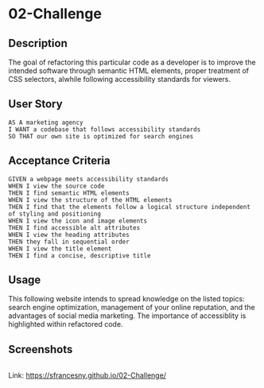 # 02-Challenge
<!-- On-the-job ticket or feature request Challenges -->

## Description 
The goal of refactoring this particular code as a developer is to improve the intended software through semantic HTML elements, proper treatment of CSS selectors, alwhile following accessibility standards for viewers.

## User Story

```
AS A marketing agency
I WANT a codebase that follows accessibility standards
SO THAT our own site is optimized for search engines
```

## Acceptance Criteria

```
GIVEN a webpage meets accessibility standards
WHEN I view the source code
THEN I find semantic HTML elements
WHEN I view the structure of the HTML elements
THEN I find that the elements follow a logical structure independent of styling and positioning
WHEN I view the icon and image elements
THEN I find accessible alt attributes
WHEN I view the heading attributes
THEN they fall in sequential order
WHEN I view the title element
THEN I find a concise, descriptive title
```
## Usage 
This following website intends to spread knowledge on the listed topics: search engine optimization, management of your online reputation, and the advantages of social media marketing. The importance of accessiblity is highlighted within refactored code.  

 ## Screenshots
<img src=""/> 

Link: https://sfrancesny.github.io/02-Challenge/

